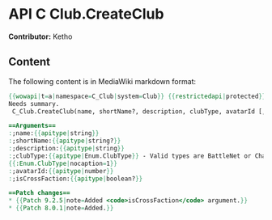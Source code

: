 # API C Club.CreateClub

**Contributor:** Ketho

## Content

The following content is in MediaWiki markdown format:

```mediawiki
{{wowapi|t=a|namespace=C_Club|system=Club}} {{restrictedapi|protected}}
Needs summary.
 C_Club.CreateClub(name, shortName?, description, clubType, avatarId [, isCrossFaction])

==Arguments==
:;name:{{apitype|string}}
:;shortName:{{apitype|string?}}
:;description:{{apitype|string}}
:;clubType:{{apitype|Enum.ClubType}} - Valid types are BattleNet or Character
{{:Enum.ClubType|nocaption=1}}
:;avatarId:{{apitype|number}}
:;isCrossFaction:{{apitype|boolean?}}

==Patch changes==
* {{Patch 9.2.5|note=Added <code>isCrossFaction</code> argument.}}
* {{Patch 8.0.1|note=Added.}}
```